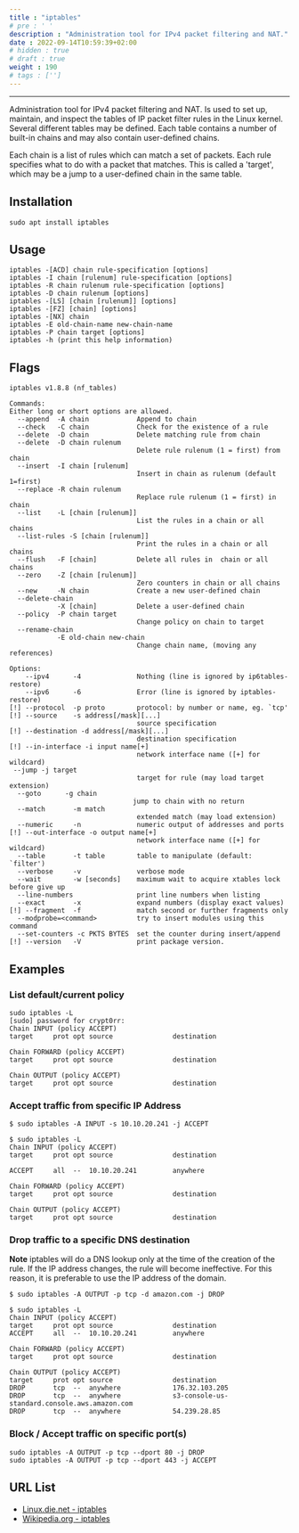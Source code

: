 ```yaml
---
title : "iptables"
# pre : ' '
description : "Administration tool for IPv4 packet filtering and NAT."
date : 2022-09-14T10:59:39+02:00
# hidden : true
# draft : true
weight : 190
# tags : ['']
---
```


---

Administration tool for IPv4 packet filtering and NAT. Is used to set up, maintain, and inspect the tables of IP packet filter rules in the Linux kernel. Several different tables may be defined. Each table contains a number of built-in chains and may also contain user-defined chains.

Each chain is a list of rules which can match a set of packets. Each rule specifies what to do with a packet that matches. This is called a 'target', which may be a jump to a user-defined chain in the same table.

## Installation

```plain
sudo apt install iptables
```

## Usage

```plain
iptables -[ACD] chain rule-specification [options]
iptables -I chain [rulenum] rule-specification [options]
iptables -R chain rulenum rule-specification [options]
iptables -D chain rulenum [options]
iptables -[LS] [chain [rulenum]] [options]
iptables -[FZ] [chain] [options]
iptables -[NX] chain
iptables -E old-chain-name new-chain-name
iptables -P chain target [options]
iptables -h (print this help information)
```

## Flags

```plain
iptables v1.8.8 (nf_tables)

Commands:
Either long or short options are allowed.
  --append  -A chain            Append to chain
  --check   -C chain            Check for the existence of a rule
  --delete  -D chain            Delete matching rule from chain
  --delete  -D chain rulenum
                                Delete rule rulenum (1 = first) from chain
  --insert  -I chain [rulenum]
                                Insert in chain as rulenum (default 1=first)
  --replace -R chain rulenum
                                Replace rule rulenum (1 = first) in chain
  --list    -L [chain [rulenum]]
                                List the rules in a chain or all chains
  --list-rules -S [chain [rulenum]]
                                Print the rules in a chain or all chains
  --flush   -F [chain]          Delete all rules in  chain or all chains
  --zero    -Z [chain [rulenum]]
                                Zero counters in chain or all chains
  --new     -N chain            Create a new user-defined chain
  --delete-chain
            -X [chain]          Delete a user-defined chain
  --policy  -P chain target
                                Change policy on chain to target
  --rename-chain
            -E old-chain new-chain
                                Change chain name, (moving any references)

Options:
    --ipv4      -4              Nothing (line is ignored by ip6tables-restore)
    --ipv6      -6              Error (line is ignored by iptables-restore)
[!] --protocol  -p proto        protocol: by number or name, eg. `tcp'
[!] --source    -s address[/mask][...]
                                source specification
[!] --destination -d address[/mask][...]
                                destination specification
[!] --in-interface -i input name[+]
                                network interface name ([+] for wildcard)
 --jump -j target
                                target for rule (may load target extension)
  --goto      -g chain
                               jump to chain with no return
  --match       -m match
                                extended match (may load extension)
  --numeric     -n              numeric output of addresses and ports
[!] --out-interface -o output name[+]
                                network interface name ([+] for wildcard)
  --table       -t table        table to manipulate (default: `filter')
  --verbose     -v              verbose mode
  --wait        -w [seconds]    maximum wait to acquire xtables lock before give up
  --line-numbers                print line numbers when listing
  --exact       -x              expand numbers (display exact values)
[!] --fragment  -f              match second or further fragments only
  --modprobe=<command>          try to insert modules using this command
  --set-counters -c PKTS BYTES  set the counter during insert/append
[!] --version   -V              print package version.
```

## Examples

### List default/current policy

```plain
sudo iptables -L
[sudo] password for crypt0rr: 
Chain INPUT (policy ACCEPT)
target     prot opt source               destination         

Chain FORWARD (policy ACCEPT)
target     prot opt source               destination         

Chain OUTPUT (policy ACCEPT)
target     prot opt source               destination 
```

### Accept traffic from specific IP Address

```plain
$ sudo iptables -A INPUT -s 10.10.20.241 -j ACCEPT
                                                                                                                                                                                                                                            
$ sudo iptables -L
Chain INPUT (policy ACCEPT)
target     prot opt source               destination         

ACCEPT     all  --  10.10.20.241         anywhere            

Chain FORWARD (policy ACCEPT)
target     prot opt source               destination         

Chain OUTPUT (policy ACCEPT)
target     prot opt source               destination   
```

### Drop traffic to a specific DNS destination

**Note** iptables will do a DNS lookup only at the time of the creation of the rule. If the IP address changes, the rule will become ineffective. For this reason, it is preferable to use the IP address of the domain.

```plain
$ sudo iptables -A OUTPUT -p tcp -d amazon.com -j DROP

$ sudo iptables -L                                    
Chain INPUT (policy ACCEPT)
target     prot opt source               destination         
ACCEPT     all  --  10.10.20.241         anywhere            

Chain FORWARD (policy ACCEPT)
target     prot opt source               destination         

Chain OUTPUT (policy ACCEPT)
target     prot opt source               destination         
DROP       tcp  --  anywhere             176.32.103.205      
DROP       tcp  --  anywhere             s3-console-us-standard.console.aws.amazon.com 
DROP       tcp  --  anywhere             54.239.28.85 
```

### Block / Accept traffic on specific port(s)

```plain
sudo iptables -A OUTPUT -p tcp --dport 80 -j DROP
sudo iptables -A OUTPUT -p tcp --dport 443 -j ACCEPT
```

## URL List

- [Linux.die.net - iptables](https://linux.die.net/man/8/iptables)
- [Wikipedia.org - iptables](https://en.wikipedia.org/wiki/Iptables)
